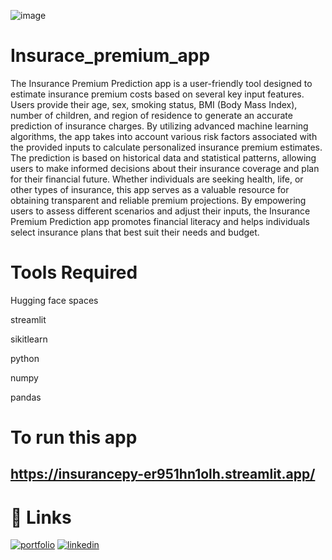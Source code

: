 ![image](https://static.vecteezy.com/system/resources/previews/008/157/727/original/healthcare-insurance-concept-people-with-doctor-fill-health-online-form-insurance-help-agent-service-for-calculate-insurance-bill-it-can-used-for-landing-page-ui-web-mobile-apps-vector.jpg)
# Insurace_premium_app 
   The Insurance Premium Prediction app is a user-friendly tool designed to estimate insurance premium costs based on several key input features. 
                Users provide their age, sex, smoking status, BMI (Body Mass Index), number of children, and region of residence to generate an accurate prediction of insurance charges.
                By utilizing advanced machine learning algorithms, the app takes into account various risk factors associated with the provided inputs to calculate personalized insurance premium estimates. 
                The prediction is based on historical data and statistical patterns, allowing users to make informed decisions about their insurance coverage and plan for their financial future.
                Whether individuals are seeking health, life, or other types of insurance, this app serves as a valuable resource for obtaining transparent and reliable premium projections.
                By empowering users to assess different scenarios and adjust their inputs, the Insurance Premium Prediction app promotes financial literacy and helps individuals select insurance plans that best suit their needs and budget.

# Tools Required
Hugging face spaces

streamlit

sikitlearn

python

numpy

pandas

# To run this app
## https://insurancepy-er951hn1olh.streamlit.app/

# 🔗 Links
[![portfolio](https://img.shields.io/badge/my_portfolio-000?style=for-the-badge&logo=ko-fi&logoColor=white)](https://subhaganesh.github.io/)
[![linkedin](https://img.shields.io/badge/linkedin-0A66C2?style=for-the-badge&logo=linkedin&logoColor=white)](https://www.linkedin.com/in/subhaganesh-s-170875236/)
